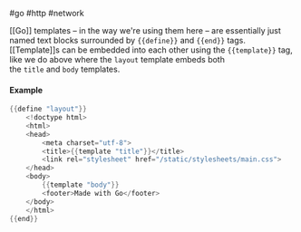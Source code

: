 #go #http #network 

[[Go]] templates – in the way we're using them here – are essentially just named text blocks surrounded by `{{define}}` and `{{end}}` tags. [[Template]]s can be embedded into each other using the `{{template}}` tag, like we do above where the `layout` template embeds both the `title` and `body` templates.

#### Example
```go
{{define "layout"}}
	<!doctype html>
	<html>
	<head>
		<meta charset="utf-8">
		<title>{{template "title"}}</title>
		<link rel="stylesheet" href="/static/stylesheets/main.css">
	</head>
	<body>
		{{template "body"}}
		<footer>Made with Go</footer>
	</body>
	</html>
{{end}}
```
